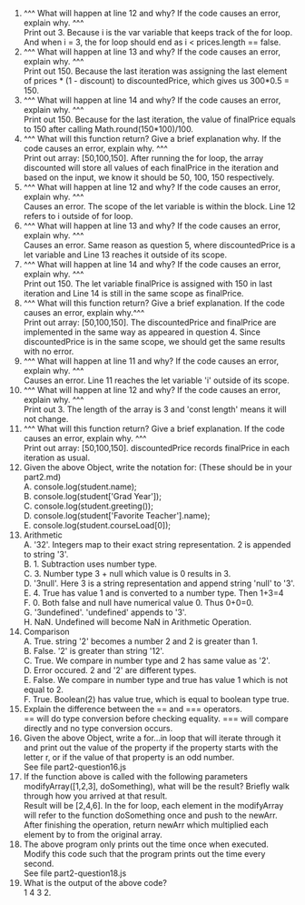 1. ^^^ What will happen at line 12 and why? If the code causes an error, explain why. ^^^\
Print out 3. Because i is the var variable that keeps track of the for loop. And when i = 3, the for loop should end as i < prices.length == false.
2. ^^^ What will happen at line 13 and why? If the code causes an error, explain why. ^^^\
Print out 150. Because the last iteration was assigning the last element of prices * (1 - discount) to discountedPrice, which gives us 300*0.5 = 150.
3. ^^^ What will happen at line 14 and why? If the code causes an error, explain why. ^^^\
Print out 150. Because for the last iteration, the value of finalPrice equals to 150 after calling Math.round(150*100)/100.
4. ^^^ What will this function return? Give a brief explanation why. If the code causes an error, explain why. ^^^\
Print out array: [50,100,150]. After running the for loop, the array discounted will store all values of each finalPrice in the iteration and based on the input, we know it should be 50, 100, 150 respectively.
5. ^^^ What will happen at line 12 and why? If the code causes an error, explain why. ^^^\
Causes an error. The scope of the let variable is within the block. Line 12 refers to i outside of for loop.
6. ^^^ What will happen at line 13 and why? If the code causes an error, explain why. ^^^\
Causes an error. Same reason as question 5, where discountedPrice is a let variable and Line 13 reaches it outside of its scope.
7. ^^^ What will happen at line 14 and why? If the code causes an error, explain why. ^^^\
Print out 150. The let variable finalPrice is assigned with 150 in last iteration and Line 14 is still in the same scope as finalPrice.
8. ^^^ What will this function return? Give a brief explanation. If the code causes an error, explain why.^^^\
Print out array: [50,100,150]. The discountedPrice and finalPrice are implemented in the same way as appeared in question 4. Since discountedPrice is in the same scope, we should get the same results with no error.
9. ^^^ What will happen at line 11 and why? If the code causes an error, explain why. ^^^\
Causes an error. Line 11 reaches the let variable 'i' outside of its scope.
10. ^^^ What will happen at line 12 and why? If the code causes an error, explain why. ^^^\
Print out 3. The length of the array is 3 and 'const length' means it will not change.
11. ^^^ What will this function return? Give a brief explanation. If the code causes an error, explain why. ^^^\
Print out array: [50,100,150]. discountedPrice records finalPrice in each iteration as usual.
12. Given the above Object, write the notation for: (These should be in your part2.md)\
A. console.log(student.name);\
B. console.log(student['Grad Year']);\
C. console.log(student.greeting());\
D. console.log(student['Favorite Teacher'].name);\
E. console.log(student.courseLoad[0]);
13. Arithmetic\
A. '32'. Integers map to their exact string representation. 2 is appended to string '3'.\
B. 1. Subtraction uses number type.\
C. 3. Number type 3 + null which value is 0 results in 3.\
D. '3null'. Here 3 is a string representation and append string 'null' to '3'.\
E. 4. True has value 1 and is converted to a number type. Then 1+3=4\
F. 0. Both false and null have numerical value 0. Thus 0+0=0.\
G. '3undefined'. 'undefined' appends to '3'.\
H. NaN. Undefined will become NaN in Arithmetic Operation.
14. Comparison\
A. True. string '2' becomes a number 2 and 2 is greater than 1.\
B. False. '2' is greater than string '12'.\
C. True. We compare in number type and 2 has same value as '2'.\
D. Error occured. 2 and '2' are different types.\
E. False. We compare in number type and true has value 1 which is not equal to 2.\
F. True. Boolean(2) has value true, which is equal to boolean type true.
15. Explain the difference between the == and === operators.\
== will do type conversion before checking equality. === will compare directly and no type conversion occurs.
16. Given the above Object, write a for...in loop that will iterate through it and print out the value of the property if the property starts with the letter r, or if the value of that property is an odd number.\
See file part2-question16.js
17. If the function above is called with the following parameters modifyArray([1,2,3], doSomething), what will be the result? Briefly walk through how you arrived at that result.\
Result will be [2,4,6]. In the for loop, each element in the modifyArray will refer to the function doSomething once and push to the newArr. After finishing the operation, return newArr which multiplied each element by to from the original array.
18. The above program only prints out the time once when executed. Modify this code such that the program prints out the time every second.\
See file part2-question18.js
19. What is the output of the above code?\
1 4 3 2.
